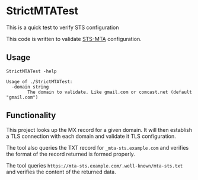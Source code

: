# StrictMTATest

This is a quick test to verify STS configuration

This code is written to validate [STS-MTA](https://www.ietf.org/rfc/rfc8461.txt) configuration.


## Usage

```
StrictMTATest -help

Usage of ./StrictMTATest:
  -domain string
    	The domain to validate. Like gmail.com or comcast.net (default "gmail.com")

```


## Functionality

This project looks up the MX record for a given domain. It will then establish a TLS connection with each domain and validate it TLS configuration.

The tool also queries the TXT record for `_mta-sts.example.com` and verifies the format of the record returned is formed properly.

The tool queries `https://mta-sts.example.com/.well-known/mta-sts.txt` and verifies the content of the returned data.
